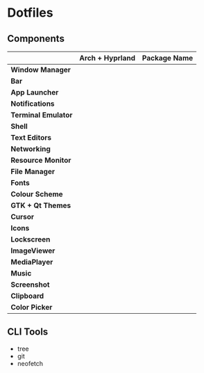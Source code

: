 # Dotfiles

## Components
|                           | Arch + Hyprland               | Package Name  |
|:--------------------------|:-----------------------------:|:-------------:|
| **Window Manager**        |                               |               |
| **Bar**                   |                               |               |
| **App Launcher**          |                               |               |
| **Notifications**         |                               |               |
| **Terminal Emulator**     |                               |               |
| **Shell**                 |                               |               | 
| **Text Editors**          |                               |               |
| **Networking**            |                               |               |
| **Resource Monitor**      |                               |               |
| **File Manager**          |                               |               |
| **Fonts**                 |                               |               |
| **Colour Scheme**         |                               |               |
| **GTK + Qt Themes**       |                               |               |
| **Cursor**                |                               |               |
| **Icons**                 |                               |               |
| **Lockscreen**            |                               |               |
| **ImageViewer**           |                               |               |
| **MediaPlayer**           |                               |               |
| **Music**                 |                               |               |
| **Screenshot**            |                               |               |
| **Clipboard**             |                               |               |
| **Color Picker**          |                               |               |

## CLI Tools
- tree
- git
- neofetch
